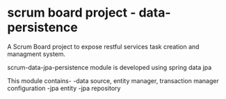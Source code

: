 # scrum board project - data-persistence
A Scrum Board project to expose restful services task creation and managment system.

scrum-data-jpa-persistence module is developed using spring data jpa

This module contains-
-data source, entity manager, transaction manager configuration
-jpa entity
-jpa repository

